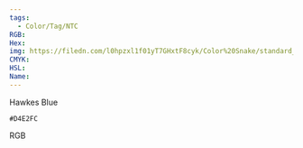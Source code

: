 ```yaml
---
tags:
  - Color/Tag/NTC
RGB:
Hex:
img: https://filedn.com/l0hpzxl1f01yT7GHxtF8cyk/Color%20Snake/standard_csv_to_svg/%23/D4E2FC.svg
CMYK:
HSL:
Name:
---
```

Hawkes Blue
```palette
#D4E2FC
```
RGB

